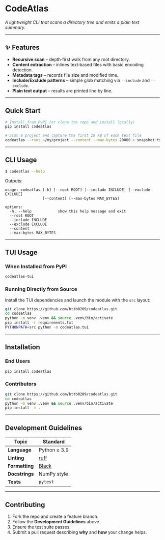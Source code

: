 # CodeAtlas

*A lightweight CLI that scans a directory tree and emits a plain text summary.*

---

## ✨ Features

* **Recursive scan** – depth‑first walk from any root directory.
* **Content extraction** – inlines text‑based files with basic encoding detection.
* **Metadata tags** – records file size and modified time.
* **Include/Exclude patterns** – simple glob matching via `--include` and `--exclude`.
* **Plain text output** – results are printed line by line.

---

## Quick Start

```bash
# Install from PyPI (or clone the repo and install locally)
pip install codeatlas

# Scan a project and capture the first 20 kB of each text file
codeatlas --root ~/my/project --content --max-bytes 20000 > snapshot.txt
```

---

## CLI Usage

```bash
$ codeatlas --help
```

Outputs:

```
usage: codeatlas [-h] [--root ROOT] [--include INCLUDE] [--exclude EXCLUDE]
                 [--content] [--max-bytes MAX_BYTES]

options:
  -h, --help            show this help message and exit
  --root ROOT
  --include INCLUDE
  --exclude EXCLUDE
  --content
  --max-bytes MAX_BYTES
```

---

## TUI Usage

### When Installed from PyPI

```bash
codeatlas-tui
```

### Running Directly from Source

Install the TUI dependencies and launch the module with the `src` layout:

```bash
git clone https://github.com/bttb0209/codeatlas.git
cd codeatlas
python -m venv .venv && source .venv/bin/activate
pip install -r requirements.txt
PYTHONPATH=src python -m codeatlas.tui
```

---

## Installation

### End Users

```bash
pip install codeatlas
```

### Contributors

```bash
git clone https://github.com/bttb0209/codeatlas.git
cd codeatlas
python -m venv .venv && source .venv/bin/activate
pip install -e .
```

---

## Development Guidelines

| Topic          | Standard                                                |
| -------------- | ------------------------------------------------------- |
| **Language**   | Python ≥ 3.9                                            |
| **Linting**    | [ruff](https://github.com/astral-sh/ruff)               |
| **Formatting** | [Black](https://github.com/psf/black)                   |
| **Docstrings** | NumPy style                                             |
| **Tests**      | `pytest`                                                |

---

## Contributing

1. Fork the repo and create a feature branch.
2. Follow the **Development Guidelines** above.
3. Ensure the test suite passes.
4. Submit a pull request describing **why** and **how** your change helps.
